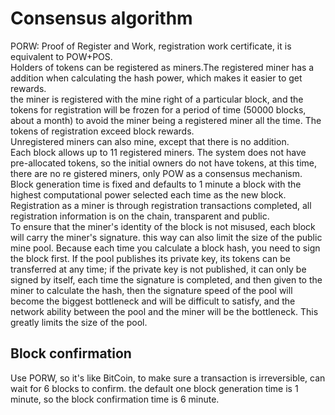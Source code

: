 # Consensus algorithm

PORW: Proof of Register and Work, registration work certificate, it is equivalent to POW+POS.  
Holders of tokens can be registered as miners.The registered miner has a addition when calculating the hash power, which makes it easier to get rewards.  
the miner is registered with the mine right of a particular block, and the tokens for registration will be frozen for a period of time (50000 blocks, about a month) to avoid the miner being a registered miner all the time. The tokens of registration exceed block rewards.  
Unregistered miners can also mine, except that there is no addition.  
Each block allows up to 11 registered miners. The system does not have pre-allocated tokens, so the initial owners do not have tokens, at this time, there are no re gistered miners, only POW as a consensus mechanism.  
Block generation time is fixed and defaults to 1 minute a block with the highest computational power selected each time as the new block.  
Registration as a miner is through registration transactions completed, all registration information is on the chain, transparent and public.  
To ensure that the miner's identity of the block is not misused, each block will carry the miner's signature. this way can also limit the size of the public mine pool. Because each time you calculate a block hash, you need to sign the block first. If the pool publishes its private key, its tokens can be transferred at any time; if the private key is not published, it can only be signed by itself, each time the signature is completed, and then given to the miner to calculate the hash, then the signature speed of the pool will become the biggest bottleneck and will be difficult to satisfy, and the network ability between the pool and the miner will be the bottleneck. This greatly limits the size of the pool.  

## Block confirmation

Use PORW, so it's like BitCoin, to make sure a transaction is irreversible, can wait for 6 blocks to confirm. the default one block generation time is 1 minute, so the block confirmation time is 6 minute.  

